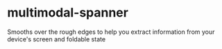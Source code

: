 # multimodal-spanner
Smooths over the rough edges to help you extract information from your device's screen and foldable state

